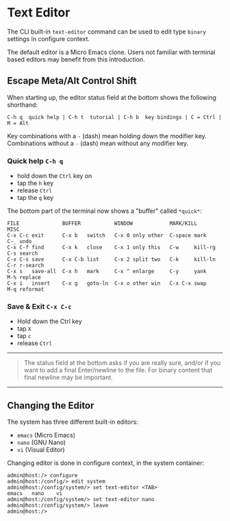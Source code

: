 # Text Editor

The CLI built-in `text-editor` command can be used to edit type `binary`
settings in configure context.

The default editor is a Micro Emacs clone.  Users not familiar with
terminal based editors may benefit from this introduction.


## Escape Meta/Alt Control Shift

When starting up, the editor status field at the bottom shows the
following shorthand:

```
C-h q  quick help | C-h t  tutorial | C-h b  key bindings | C = Ctrl | M = Alt
```

Key combinations with a `-` (dash) mean holding down the modifier key.
Combinations without a `-` (dash) mean without any modifier key.

### Quick help `C-h q`

  - hold down the `Ctrl` key on
  - tap the `h` key
  - release `Ctrl`
  - tap the `q` key

The bottom part of the terminal now shows a "buffer" called `*quick*`:

```
FILE              BUFFER           WINDOW            MARK/KILL        MISC
C-x C-c exit      C-x b   switch   C-x 0 only other  C-space mark     C-_ undo
C-x C-f find      C-x k   close    C-x 1 only this   C-w     kill-rg  C-s search
C-x C-s save      C-x C-b list     C-x 2 split two   C-k     kill-ln  C-r r-search
C-x s   save-all  C-x h   mark     C-x ^ enlarge     C-y     yank     M-% replace
C-x i   insert    C-x g   goto-ln  C-x o other win   C-x C-x swap     M-q reformat
```

### Save & Exit `C-x C-c`

  - Hold down the Ctrl key
  - tap `X`
  - tap `c`
  - release `Ctrl`

----

> The status field at the bottom asks if you are really sure, and/or if
> you want to add a final Enter/newline to the file.  For binary content
> that final newline may be important.

----

## Changing the Editor

The system has three different built-in editors: 

 - `emacs` (Micro Emacs)
 - `nano` (GNU Nano)
 - `vi` (Visual Editor)

Changing editor is done in configure context, in the system container:

```
admin@host:/> configure
admin@host:/config/> edit system
admin@host:/config/system/> set text-editor <TAB>
emacs	nano	vi
admin@host:/config/system/> set text-editor nano
admin@host:/config/system/> leave
admin@host:/>
```
